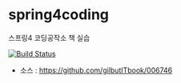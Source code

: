 # spring4coding
스프링4 코딩공작소 책 실습

[![Build Status](https://travis-ci.org/JuHyun/spring4coding.svg?branch=master)](https://travis-ci.org/JuHyun/spring4coding)

- 소스 : https://github.com/gilbutITbook/006746
